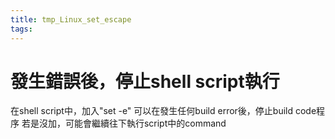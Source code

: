 ```yaml
---
title: tmp_Linux_set_escape
tags:
---
```

發生錯誤後，停止shell script執行
===

在shell script中，加入"set -e"
可以在發生任何build error後，停止build code程序
若是沒加，可能會繼續往下執行script中的command